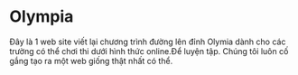 # Olympia
Đây là 1 web site viết lại chương trình đường lên đỉnh Olymia dành cho các trường có thể chơi thi dưới hình thức online.Để luyện tập. Chúng tôi luôn cố gắng tạo ra một web giống thật nhất có thể.
